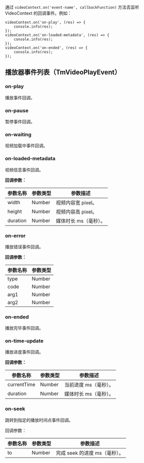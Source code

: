 通过 `videoContext.on('event-name', callbackFunction)` 方法去监听 VideoContext 的回调事件。例如：
```plaintext
videoContext.on('on-play', (res) => {
    console.info(res);
});
videoContext.on('on-loaded-metadata', (res) => {
    console.info(res);
});
videoContext.on('on-ended', (res) => {
    console.info(res);
});
```


## 播放器事件列表（TmVideoPlayEvent）
### on-play
播放事件回调。

### on-pause
暂停事件回调。

### on-waiting
视频加载中事件回调。

### on-loaded-metadata
视频信息事件回调。

**回调参数：**

| 参数名称 | 参数类型 | 参数描述 |
| --- | --- | --- |
| width | Number | 视频内容宽 pixel。 |
| height | Number | 视频内容高 pixel。 |
| duration | Number | 媒体时长 ms（毫秒）。 |

### on-error
播放错误事件回调。

**回调参数：**

| 参数名称 | 参数类型 |  
| --- | --- | 
| type | Number | 
| code | Number | 
| arg1 | Number | 
| arg2 | Number | 

### on-ended
播放完毕事件回调。

### on-time-update
播放进度事件回调。

**回调参数：**

| 参数名称 | 参数类型 | 参数描述 |
| --- | --- | --- |
| currentTime | Number | 当前进度 ms（毫秒）。 |
| duration | Number | 媒体时长 ms（毫秒）。 |

### on-seek
跳转到指定的播放时间点事件回调。

回调参数：

| 参数名称 | 参数类型 | 参数描述 |
| --- | --- | --- |
| to | Number | 完成 seek 的进度 ms（毫秒）。 |
